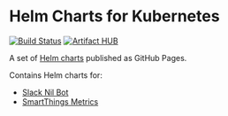 # Helm Charts for Kubernetes
[![Build Status](https://travis-ci.com/moikot/helm-charts.svg?branch=master)](https://travis-ci.com/moikot/helm-charts)
[![Artifact HUB](https://img.shields.io/endpoint?url=https://artifacthub.io/badge/repository/moikot)](https://artifacthub.io/packages/search?repo=moikot)

A set of [Helm charts](https://moikot.github.io/helm-charts/index.yaml) published as GitHub Pages.

Contains Helm charts for:
* [Slack Nil Bot](https://github.com/moikot/slack-nil-bot)
* [SmartThings Metrics](https://github.com/moikot/smartthings-metrics)
